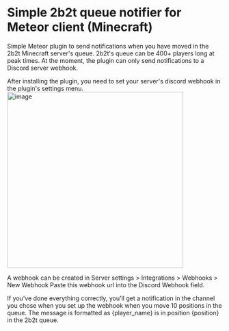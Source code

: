 # Simple 2b2t queue notifier for Meteor client (Minecraft)

Simple Meteor plugin to send notifications when you have moved in the 2b2t Minecraft server's queue. 2b2t's queue can be 400+ players long at peak times. At the moment, the plugin can only send notifications to a Discord server webhook.

After installing the plugin, you need to set your server's discord webhook in the plugin's settings menu.
<img width="412" alt="image" src="https://github.com/jackpashley/2b2t-queue-notifier/assets/46322193/0255296e-6177-4d07-b838-46c47fc0b13d">

A webhook can be created in Server settings > Integrations > Webhooks > New Webhook
Paste this webhook url into the Discord Webhook field. 

If you've done everything correctly, you'll get a notification in the channel you chose when you set up the webhook when you move 10 positions in the queue. The message is formatted as {player_name} is in position {position} in the 2b2t queue.
